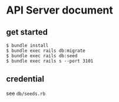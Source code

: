# API Server document

## get started

```
$ bundle install
$ bundle exec rails db:migrate
$ bundle exec rails db:seed
$ bundle exec rails s --port 3101
```

## credential

see `db/seeds.rb`


